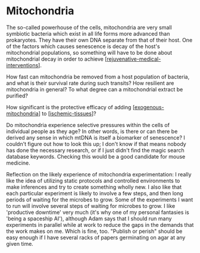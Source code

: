# Mitochondria

The so-called powerhouse of the cells, mitochondria are very small symbiotic bacteria which exist in all life forms more advanced than prokaryotes.  They have their own DNA separate from that of their host.  One of the factors which causes senescence is decay of the host's mitochondrial populations, so something will have to be done about mitochondrial decay in order to achieve [[rejuvenative-medical-interventions]].

How fast can mitochondria be removed from a host population of bacteria, and what is their survival rate during such transits?  How resilient are mitochondria in general?  To what degree can a mitochondrial extract be purified?

How significant is the protective efficacy of adding [[exogenous-mitochondria]] to [[ischemic-tissues]]?

Do mitochondria experience selective pressures within the cells of individual people as they age?  In other words, is there or can there be derived any sense in which mtDNA is itself a biomarker of senescence?  I couldn't figure out how to look this up; I don't know if that means nobody has done the necessary research, or if I just didn't find the magic search database keywords.  Checking this would be a good candidate for mouse medicine.

Reflection on the likely experience of mitochondria experimentation:  I really like the idea of utilizing static protocols and controlled environments to make inferences and try to create something wholly new.  I also like that each particular experiment is likely to involve a few steps, and then long periods of waiting for the microbes to grow.  Some of the experiments I want to run will involve several steps of waiting for microbes to grow.  I like 'productive downtime' very much (it's why one of my personal fantasies is 'being a spaceship AI'), although Adam says that I should run many experiments in parallel while at work to reduce the gaps in the demands that the work makes on me.  Which is fine, too.  "Publish or perish" should be easy enough if I have several racks of papers germinating on agar at any given time.

[//begin]: # "Autogenerated link references for markdown compatibility"
[rejuvenative-medical-interventions]: rejuvenative-medical-interventions "Rejuvenative Medical Interventions"
[exogenous-mitochondria]: exogenous-mitochondria "Exogenous Mitochondria"
[ischemic-tissues]: ischemic-tissues "Ischemic Tissues"
[//end]: # "Autogenerated link references"